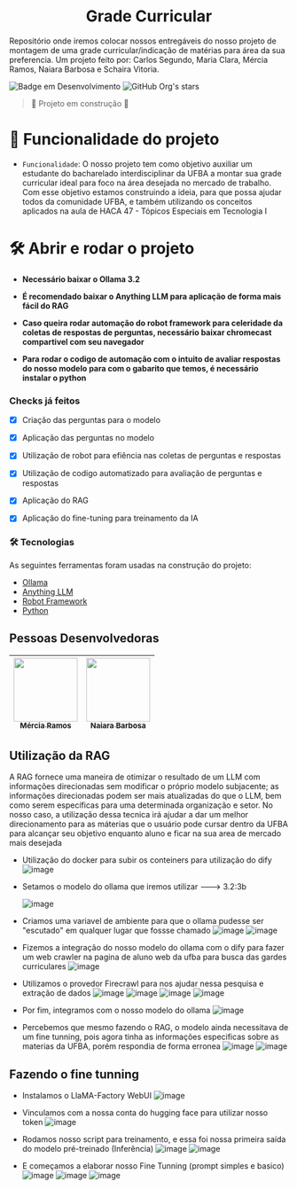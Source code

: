 <h1 align="center"> Grade Curricular </h1>

Repositório onde iremos colocar nossos entregáveis do nosso projeto de montagem de uma grade curricular/indicação de matérias para área da sua preferencia. Um projeto feito por: Carlos Segundo, Maria Clara, Mércia Ramos, Naiara Barbosa e Schaira Vitoria.

![Badge em Desenvolvimento](http://img.shields.io/static/v1?label=STATUS&message=EM%20DESENVOLVIMENTO&color=GREEN&style=for-the-badge)
![GitHub Org's stars](https://img.shields.io/github/stars/camilafernanda?style=social)
> :construction: Projeto em construção :construction:


# :hammer: Funcionalidade do projeto

- `Funcionalidade`: O nosso projeto tem como objetivo auxiliar um estudante do bacharelado interdisciplinar da UFBA a montar sua grade curricular ideal para foco na área desejada no mercado de trabalho. Com esse objetivo estamos construindo a ideia, para que possa ajudar todos da comunidade UFBA, e também utilizando os conceitos aplicados na aula de HACA 47 - Tópicos Especiais em Tecnologia I



# 🛠️ Abrir e rodar o projeto

- **Necessário baixar o Ollama 3.2** 

- **É recomendado baixar o Anything LLM para aplicação de forma mais fácil do RAG**

- **Caso queira rodar automação do robot framework para celeridade da coletas de respostas de perguntas, necessário baixar chromecast compartivel com seu navegador**

- **Para rodar o codigo de automação com o intuito de avaliar respostas do nosso modelo para com o gabarito que temos, é necessário instalar o python**

### Checks já feitos

- [x] Criação das perguntas para o modelo
- [x] Aplicação das perguntas no modelo
- [x] Utilização de robot para efiência nas coletas de perguntas e respostas
- [x] Utilização de codigo automatizado para avaliação de perguntas e respostas
- [x] Aplicação do RAG
- [x] Aplicação do fine-tuning para treinamento da IA


### 🛠 Tecnologias

As seguintes ferramentas foram usadas na construção do projeto:

- [Ollama](https://ollama.com/download)
- [Anything LLM](https://anythingllm.com/desktop)
- [Robot Framework](https://robotframework.org/)
- [Python](https://www.python.org/)


## Pessoas Desenvolvedoras


| [<img loading="lazy" src="https://avatars.githubusercontent.com/u/60400472?v=4" width=115><br><sub> Mércia Ramos</sub>](https://github.com/merciaramos) |  [<img loading="lazy" src="https://avatars.githubusercontent.com/u/115239281?v=4" width=115><br><sub>Naiara Barbosa</sub>](https://github.com/guilhermeonrails) |  
| :---: | :---: |


## Utilização da RAG
 
A RAG fornece uma maneira de otimizar o resultado de um LLM com informações direcionadas sem modificar o próprio modelo subjacente; as informações direcionadas podem ser mais atualizadas do que o LLM, bem como serem específicas para uma determinada organização e setor. No nosso caso, a utilização dessa tecnica irá ajudar a dar um melhor direcionamento para as máterias que o usuário pode cursar dentro da UFBA para alcançar seu objetivo enquanto aluno e ficar na sua area de mercado mais desejada

- Utilização do docker para subir os conteiners para utilização do dify
![image](https://github.com/user-attachments/assets/03dc0ccc-88ee-481b-9e5a-4c2214923d85)


- Setamos o modelo do ollama que iremos utilizar ---> 3.2:3b

  ![image](https://github.com/user-attachments/assets/30dc09c1-ff63-4909-bcdb-f3e703533e21)




- Criamos uma variavel de ambiente para que o ollama pudesse ser "escutado" em qualquer lugar que fossse chamado
![image](https://github.com/user-attachments/assets/56f7e1af-8c24-44ef-9f97-43913c2db1b6)
![image](https://github.com/user-attachments/assets/5dd29a38-94c3-4e0e-8690-a284d6826184)


- Fizemos a integração do nosso modelo do ollama com o dify para fazer um web crawler na pagina de aluno web da ufba para busca das gardes curriculares
![image](https://github.com/user-attachments/assets/4a971037-b36b-4671-91c2-5b5311f05f1c)


- Utilizamos o provedor Firecrawl para nos ajudar nessa pesquisa e extração de dados
![image](https://github.com/user-attachments/assets/93c48d34-8cf6-425d-b8b3-5e7983123240)
![image](https://github.com/user-attachments/assets/cd6b111f-f560-48ed-91cf-d1a07321bf50)
![image](https://github.com/user-attachments/assets/6de4400f-9809-408d-a812-94e04e86befe)
![image](https://github.com/user-attachments/assets/69a21c6e-1737-4bc2-a2e9-12eee4e7f9b5)



- Por fim, integramos com o nosso modelo do ollama
![image](https://github.com/user-attachments/assets/cfee7b5c-fec1-434d-9191-94dea2d3d2e7)


- Percebemos que mesmo fazendo o RAG, o modelo ainda necessitava de um fine tunning, pois agora tinha as informações especificas sobre as materias da UFBA, porém respondia de forma erronea 
![image](https://github.com/user-attachments/assets/91997ad2-9063-4241-8493-a42bcc9946bb)
![image](https://github.com/user-attachments/assets/5debb427-e44b-4da1-9200-e5fea0eb9e03)


## Fazendo o fine tunning

- Instalamos o LlaMA-Factory WebUI
![image](https://github.com/user-attachments/assets/923086cc-6f17-445c-a8bc-b085bebed012)

- Vinculamos com a nossa conta do hugging face para utilizar nosso token
![image](https://github.com/user-attachments/assets/a07445c7-5adf-4488-b31f-45e8151d0da4)

- Rodamos nosso script para treinamento, e essa foi nossa primeira saída do modelo pré-treinado (Inferência)
![image](https://github.com/user-attachments/assets/37338894-bd6d-4f9b-830c-d90baf03bde6)
![image](https://github.com/user-attachments/assets/dbf34b85-23f2-4173-930d-109032bf231f)

- E começamos a elaborar nosso Fine Tunning (prompt simples e basico)
![image](https://github.com/user-attachments/assets/7fec7521-761f-460c-8049-692b3645efd1)
![image](https://github.com/user-attachments/assets/17a3ec4e-b589-4190-a08a-ba16e8a552b0)
![image](https://github.com/user-attachments/assets/d093cfa2-59cc-4f52-9135-97e256f3163f)


